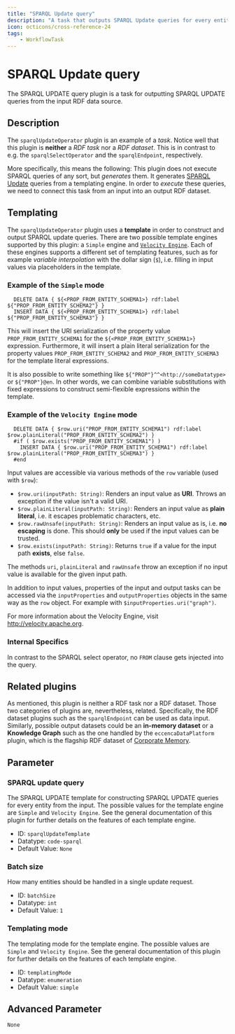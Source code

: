 ```yaml
---
title: "SPARQL Update query"
description: "A task that outputs SPARQL Update queries for every entity from the input based on a SPARQL Update template. The output of this operator should be connected to the SPARQL datasets to which the results should be written."
icon: octicons/cross-reference-24
tags: 
    - WorkflowTask
---
```

# SPARQL Update query
<!-- This file was generated - DO NOT CHANGE IT MANUALLY -->



The SPARQL UPDATE query plugin is a task for outputting SPARQL UPDATE queries from the input RDF data source.

## Description

The `sparqlUpdateOperator` plugin is an example of a _task_. Notice well that this plugin is **neither** a _RDF task_
nor a _RDF dataset_. This is in contrast to e.g. the `sparqlSelectOperator` and the `sparqlEndpoint`, respectively.

More specifically, this means the following: This plugin does not execute SPARQL queries of any sort, but _generates_
them. It generates [SPARQL Update](https://www.w3.org/TR/sparql11-update/) queries from a templating engine. In order to
_execute_ these queries, we need to connect this task from an input into an output RDF dataset.

## Templating

The `sparqlUpdateOperator` plugin uses a **template** in order to construct and output SPARQL update queries.
There are two possible template engines supported by this plugin: a `Simple` engine and
[`Velocity Engine`](https://velocity.apache.org/engine/2.4.1/user-guide.html).
Each of these engines supports a different set of templating features, such as for example _variable interpolation_ with
the dollar sign (`$`), i.e. filling in input values via placeholders in the template.

### Example of the `Simple` mode

```
  DELETE DATA { ${<PROP_FROM_ENTITY_SCHEMA1>} rdf:label ${"PROP_FROM_ENTITY_SCHEMA2"} }
  INSERT DATA { ${<PROP_FROM_ENTITY_SCHEMA1>} rdf:label ${"PROP_FROM_ENTITY_SCHEMA3"} }
```

This will insert the URI serialization of the property value `PROP_FROM_ENTITY_SCHEMA1` for the
`${<PROP_FROM_ENTITY_SCHEMA1>}` expression.
Furthermore, it will insert a plain literal serialization for the property values `PROP_FROM_ENTITY_SCHEMA2` and
`PROP_FROM_ENTITY_SCHEMA3` for the template literal expressions.

It is also possible to write something like `${"PROP"}^^<http://someDatatype>`  or `${"PROP"}@en`. In other words, we
can combine variable substitutions with fixed expressions to construct semi-flexible expressions within the template.

### Example of the `Velocity Engine` mode

```
  DELETE DATA { $row.uri("PROP_FROM_ENTITY_SCHEMA1") rdf:label $row.plainLiteral("PROP_FROM_ENTITY_SCHEMA2") }
  #if ( $row.exists("PROP_FROM_ENTITY_SCHEMA1") )
    INSERT DATA { $row.uri("PROP_FROM_ENTITY_SCHEMA1") rdf:label $row.plainLiteral("PROP_FROM_ENTITY_SCHEMA3") }
  #end
```

Input values are accessible via various methods of the `row` variable (used with `$row`):

- `$row.uri(inputPath: String)`: Renders an input value as **URI**. Throws an exception if the value isn't a valid URI.
- `$row.plainLiteral(inputPath: String)`: Renders an input value as **plain literal**, i.e. it escapes problematic characters, etc.
- `$row.rawUnsafe(inputPath: String)`: Renders an input value as is, i.e. **no escaping** is done. This should **only** be used if the input values can be trusted.
- `$row.exists(inputPath: String)`: Returns `true` if a value for the input path **exists**, else `false`.

The methods `uri`, `plainLiteral` and `rawUnsafe` throw an exception if no input value is available for the given input path.

In addition to input values, properties of the input and output tasks can be accessed via the `inputProperties` and
`outputProperties` objects in the same way as the `row` object. For example with `$inputProperties.uri("graph")`.

For more information about the Velocity Engine, visit http://velocity.apache.org.

### Internal Specifics

In contrast to the SPARQL select operator, no `FROM` clause gets injected into the query.

## Related plugins

As mentioned, this plugin is neither a RDF task nor a RDF dataset. Those two categories of plugins are, nevertheless,
related. Specifically, the RDF dataset plugins such as the `sparqlEndpoint` can be used as data input. Similarly,
possible output datasets could be an **in-memory dataset** or a **Knowledge Graph** such as the one handled by the
`eccencaDataPlatform` plugin, which is the flagship RDF dataset of
[Corporate Memory](https://eccenca.com/products/enterprise-knowledge-graph-platform-corporate-memory).


## Parameter

### SPARQL update query

The SPARQL UPDATE template for constructing SPARQL UPDATE queries for every entity from the input. The possible values for the template engine are `Simple` and `Velocity Engine`. See the general documentation of this plugin for further details on the features of each template engine.

- ID: `sparqlUpdateTemplate`
- Datatype: `code-sparql`
- Default Value: `None`



### Batch size

How many entities should be handled in a single update request.

- ID: `batchSize`
- Datatype: `int`
- Default Value: `1`



### Templating mode

The templating mode for the template engine. The possible values are `Simple` and `Velocity Engine`. See the general documentation of this plugin for further details on the features of each template engine.

- ID: `templatingMode`
- Datatype: `enumeration`
- Default Value: `simple`





## Advanced Parameter

`None`